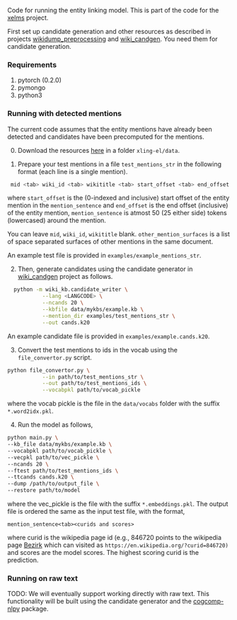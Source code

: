 Code for running the entity linking model. This is part of the code for the [xelms](https://github.com/shyamupa/xelms) project. 

First set up candidate generation and other resources as described in projects [wikidump_preprocessing](https://github.com/shyamupa/wikidump_preprocessing) and [wiki_candgen](https://github.com/shyamupa/wiki_candgen). You need them for candidate generation. 

### Requirements

1. pytorch (0.2.0)
2. pymongo
3. python3

### Running with detected mentions 
The current code assumes that the entity mentions have already been detected and candidates have been precomputed for the mentions.

0. Download the resources [here](http://bilbo.cs.illinois.edu/~upadhya3/data_release_v1.tar.gz) in a folder `xling-el/data`. 

1. Prepare your test mentions in a file `test_mentions_str` in the following format (each line is a single mention).

```bash
 mid <tab> wiki_id <tab> wikititle <tab> start_offset <tab> end_offset <tab> mention_surface <tab> mention_sentence <tab> types <tab> other_mention_surfaces <tab> null
```

where `start_offset` is the (0-indexed and inclusive) start offset of the entity mention in the `mention_sentence` and `end_offset` is the end offset (inclusive) of the entity mention, `mention_sentence` is atmost 50 (25 either side) tokens (lowercased) around the mention. 

You can leave `mid`, `wiki_id`, `wikititle` blank.
`other_mention_surfaces` is a list of space separated surfaces of other mentions in the same document. 

An example test file is provided in `examples/example_mentions_str`.

2. Then, generate candidates using the candidate generator in [wiki_candgen](https://github.com/shyamupa/wiki_candgen) project as follows.

```bash
  python -m wiki_kb.candidate_writer \
           --lang <LANGCODE> \
           --ncands 20 \
           --kbfile data/mykbs/example.kb \
           --mention_dir examples/test_mentions_str \
           --out cands.k20
```

An example candidate file is provided in `examples/example.cands.k20`. 

3. Convert the test mentions to ids in the vocab using the `file_convertor.py` script.

```bash
python file_convertor.py \
           --in path/to/test_mentions_str \
           --out path/to/test_mentions_ids \
           --vocabpkl path/to/vocab_pickle
```

where the vocab pickle is the file in the `data/vocabs` folder with the suffix `*.word2idx.pkl`.  

4. Run the model as follows,

```bash
python main.py \
--kb_file data/mykbs/example.kb \
--vocabpkl path/to/vocab_pickle \
--vecpkl path/to/vec_pickle \
--ncands 20 \
--ftest path/to/test_mentions_ids \
--ttcands cands.k20 \
--dump /path/to/output_file \
--restore path/to/model  
```

where the vec_pickle is the file with the suffix `*.embeddings.pkl`.
The output file is ordered the same as the input test file, with the format, 
```
mention_sentence<tab><curids and scores>
``` 
where curid is the wikipedia page id (e.g., 846720 points to the wikipedia page [Bezirk](https://en.wikipedia.org/?curid=846720) which can visited as `https://en.wikipedia.org/?curid=846720)` and scores are the model scores. The highest scoring curid is the prediction.

### Running on raw text

TODO: We will eventually support working directly with raw text. This functionality will be built using the candidate generator and the [cogcomp-nlpy](https://github.com/CogComp/cogcomp-nlpy/) package.  
